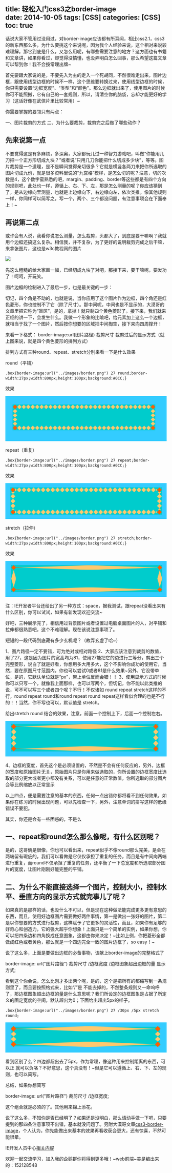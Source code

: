 title: 轻松入门css3之border-image      
date: 2014-10-05
tags: [CSS]
categories: [CSS]
toc: true
---

话说大家不管用过没用过，对border-image应该都有所耳闻，相比css2.1，css3的新东西那么多，为什么要挑这个来说呢，因为我个人经验来说，这个相对来说较难理解。那它到底是什么，又怎么用呢，有哪些需要注意的地方？这方面也有书籍和文章讲，如果你看过，却觉得没搞懂，也没弄明白怎么回事，那么希望这篇文章可以帮到你！我不会按常理出牌~

首先要跟大家说的是，不要先入为主的走入一个死胡同，不然很难走出来，图片边框，跟使用线型边框的时候不一样，这个思维要转换过来，使用线型边框的时候，你只需要设置“边框宽度”、“类型”和“颜色”。那么边框就出来了，使用图片的时候你可不能照搬，它有自己的一套规则，所以，请清空你的脑袋，忘却才能更好的学习（这话好像在武侠片里比较常用）~

你需要掌握的要领只有两点：

一、图片裁剪的方式
二、为什么要裁剪，裁剪完之后做了哪些动作？

## 先来说第一点

不要觉得这是有多麻烦，多深奥，大家都玩儿过一种智力游戏吧，叫做“你能用几刀把一个正方形切成九块？”或者说“只用几刀你能把什么切成多少块”，等等。图片裁剪是一个道理，是不是瞬间觉得亲切很多？它就是横竖各两刀来把你所选取的图片切成九份，就是很多资料里说的“九宫格”模样，是怎么切的呢？注意，切的次数是4，这个数字蛮熟悉的吧，margin、padding、border等这些都是有四个方向的规则吧，此处也一样，遵循上、右、下、左，那是怎么测量的呢？你应该猜到了，是从边缘向里测量，也就是上边缘向下，右边缘向左，依次类推。像其他规则一样，你同样可以简写之，写一个，两个、三个都没问题，有注意事项会在下面奉上！~

## 再说第二点

或许会有人说，我看你说怎么测量，怎么裁剪，头都大了，到底是要干嘛啊？我就用个边框还搞这么复杂。相信我，并不复杂，为了更好的说明裁剪完成之后干嘛，来拿张图片，这也是w3c教程网的图片

![](border-image/1.png)

先这么粗糙的给大家画一幅，已经切成九块了对吧，那接下来，要干嘛呢，要发功了！呵呵，开玩笑。

图片边框的绘制进入了最后一步，也是最关键的一步：

切记，四个角是不动的，也就是说，当你应用了这个图片作为边框，四个角还是红色菱形，你也控制不了它（除了尺寸）。那中间呢，中间也是不显示的，大漠哥的文章里把它称为“盲区”，是的，拿掉！就只剩四个黄色菱形了。接下来，我们就来正经的讲一下，会发生什么。我做一个形象的比喻吧，给元素加上这么一个边框，就相当于找了一个图片，然后按你想要的区域把中间掏空，接下来向四周撑开！

来看一下格式：
border-image:url(图片路径)    裁剪尺寸   裁剪过后的显示方式（就上图来说，就是四个黄色菱形的排列方式）

排列方式有三种round、repeat、stretch分别来看一下是什么效果

round（平铺）

    .box{border-image:url("../images/border.png") 27 round;border-width:27px;width:800px;height:100px;background:#0CC;}
  
效果

![](border-image/2.png) 

repeat（重复）

    .box{border-image:url("../images/border.png") 27 repeat;border-width:27px;width:800px;height:100px;background:#0CC;}

效果

![](border-image/3.png) 

stretch（拉伸）

    .box{border-image:url("../images/border.png") 27 stretch;border-width:27px;width:800px;height:100px;background:#0CC;}

效果

![](border-image/4.png)

注：IE开发者平台还给出了另一种方式：space，据我测试，跟repeat没看出来有什么区别，你可以试试，如果有新发现欢迎交流~

好吧，三种展示完了，相信用过背景图片或者设置过电脑桌面图片的人，对平铺和拉伸都很熟悉吧，这个不难理解。现在该说注意事项了。

短短的一段代码到底藏有多少玄机呢？（故弄玄虚了哈~）

1、图片路径一定不要错，可为绝对或相对路径
2、大家应该注意到裁剪的数值，用了27，这是因为图片的宽高均为81，使用27能把它的边进行三等分，剪出三个完整菱形，说白了就是好看，你想用多大用多大，这个不影响你成功的使用它，当然，要在原图尺寸范围内，你也可以尝试0或者81是什么效果~另外，它没带单位，是的，它默认单位就是“px”，带上单位反而会错！！
3、使用显示方式的时候你可以只写一个，就像我上面那样，也可以写两个，但切记，你不能以此类推的说，可不可以写三个或者四个呢？不行！不仅诸如 round repeat stretch这样的不行，round repeat round和round repeat round repeat这样看似合理的也是不行的！！当然，你不写也可以，默认值是 stretch。

给出stretch round 结合的效果，注意，前面一个控制上下，后面一个控制左右。

![](border-image/5.png)

4、边框的宽度，首先这个是必须设置的，不然是不会有任何反应的，另外，边框的宽度和原始图片无关，原始图片只是你用来做选取的，你所设置的边框宽度比选取的部分更大或者更小都没有关系，可以是任意的正常数值，你所选取的部分图片会等比例缩放以正常显示

以上四点，便是需要注意的基本的东西，任何一点出错你都将看不到任何效果，如果你在练习的时候出现问题，可以先检查一下，另外，注意单词的拼写这样的低级错误不要犯。

其实，你还是会有一些困惑的，不是么

## 一、repeat和round怎么那么像呢，有什么区别呢？

是的，这哥俩是很像，你也可以看出来，repeat似乎不像round那么完美，是会在两端留有瑕疵的，我们可以看做是它仅仅承担了重复的任务，而且是有中间向两端进行重复，而round不仅承担了重复的任务，还平衡了一下总宽度和所选取部分图片的宽度，让图片刚刚好能完整的平铺。

## 二、为什么不能直接选择一个图片，控制大小，控制水平、垂直方向的显示方式就完事儿了呢？

 如果真的是那样的话，也没什么不可以，但是现在这种做法能完成更多更有意思的东西，而且，使用好边框图片需要做好两件事情，第一是做出一张好的图片，第二是以你想要的方式进行裁剪，这样赋予了它更多的灵活性，而且，如果你有足够的好奇心和创造力，它的强大超乎你想象！上面只是一个简单的实例，如果你想，你可以把四条边和四角换成任意图象，这都由你来决定！~比如上例，你把菱形全都做成红色或者黄色，那么就是一个四边完全一致的图片边框了，so easy！~

说了这么多，上面是要做出边框的必备事物，该献上border-image的完整格式了

border-image: url("图片路径") 裁剪尺寸 /边框宽度 /边框图象超出边框的量 显示方式;

看到这个你会说，怎么比刚才多出两个呢，是的，这个是把所有的都缩写到一条规则里了，而且要按照格式来，比如“/”是
不能去掉的，不然整条规则又一命呜呼了，那边框图象超出边框的量是什么意思呢？我们所设定的边框图象是占据了所定
义的固定宽度的空间，默认超出为0；下面给出超出5px的样子。

    .box{border-image:url("../images/border.png") 27 /30px /5px stretch round;

![](border-image/6.png)

看到区别了么？四边都超出去了5px，作为常理，像这种用来控制距离的东西，可以正
就可以负咯？不好意思，这个真没有！~但是它可以遵循上、右、下、左的规则，也可以简写。

总结，如果你想简写

border-image: url("图片路径") 裁剪尺寸 /边框宽度;

这个组合就是必须的了。其他用来锦上添花。

说了这么多，不知你是否已经明了？如果还是没明白，那么请动手做一下吧，只要提到的那四条注意事项不出错，基本就没问题了。另附大漠哥文章[css3-border-image](http://www.w3cplus.com/content/css3-border-image)，个人认为，你先能做出来基本的效果再看收获会更大，还有惊喜，不然可能很晕。

IE开发人员中心[相关内容](http://msdn.microsoft.com/library/ie/dn384064.aspx)

欢迎一起交流学习，加入我的企鹅群你将得到更多哦！~web前端~美是编出来的：152128548